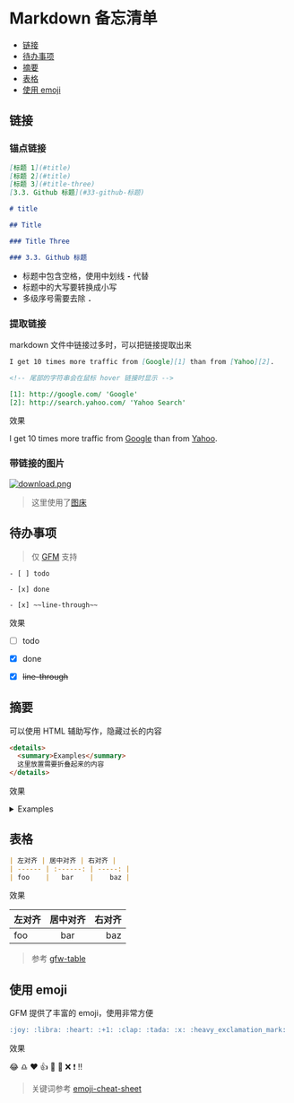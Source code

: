 # Markdown 备忘清单

- [链接](#链接)
- [待办事项](#待办事项)
- [摘要](#摘要)
- [表格](#表格)
- [使用 emoji](#使用-emoji)

## 链接

### 锚点链接

```md
[标题 1](#title)
[标题 2](#title)
[标题 3](#title-three)
[3.3. Github 标题](#33-github-标题)

# title

## Title

### Title Three

### 3.3. Github 标题
```

- 标题中包含空格，使用中划线 **`-`** 代替
- 标题中的大写要转换成小写
- 多级序号需要去除 **`.`**

### 提取链接

markdown 文件中链接过多时，可以把链接提取出来

```md
I get 10 times more traffic from [Google][1] than from [Yahoo][2].

<!-- 尾部的字符串会在鼠标 hover 链接时显示 -->

[1]: http://google.com/ 'Google'
[2]: http://search.yahoo.com/ 'Yahoo Search'
```

效果

I get 10 times more traffic from [Google][1] than from [Yahoo][2].

[1]: http://google.com/ 'Google'
[2]: http://search.yahoo.com/ 'Yahoo Search'

### 带链接的图片

[![download.png](https://i.loli.net/2019/03/19/5c90ba6880dc2.png)](https://i.loli.net/2019/03/19/5c90ba6880dc2.png)

> 这里使用了[图床](https://sm.ms/)

## 待办事项

> 仅 [GFM](https://github.github.com/gfm/) 支持

`- [ ] todo`

`- [x] done`

`- [x] ~~line-through~~`

效果

- [ ] todo

- [x] done

- [x] ~~line-through~~

## 摘要

可以使用 HTML 辅助写作，隐藏过长的内容

```html
<details>
  <summary>Examples</summary>
  这里放置需要折叠起来的内容
</details>
```

效果

<!-- markdownlint-disable -->
<details>
  <summary>Examples</summary>
  这里放置需要折叠起来的内容
</details>
<!-- markdownlint-restore -->

## 表格

```md
| 左对齐 | 居中对齐 | 右对齐 |
| ------ | :------: | -----: |
| foo    |   bar    |    baz |
```

效果

| 左对齐 | 居中对齐 | 右对齐 |
| ------ | :------: | -----: |
| foo    |   bar    |    baz |

> 参考 [gfw-table](https://github.github.com/gfm/#tables-extension-)

## 使用 emoji

GFM 提供了丰富的 emoji，使用非常方便

```md
:joy: :libra: :heart: :+1: :clap: :tada: :x: :heavy_exclamation_mark: :bangbang:
```

效果

:joy: :libra: :heart: :+1: :clap: :tada: :x: :heavy_exclamation_mark: :bangbang:

> 关键词参考 [emoji-cheat-sheet](https://www.webfx.com/tools/emoji-cheat-sheet/)
